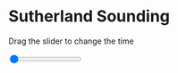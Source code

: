 <h1>Sutherland Sounding</h1>
<p>Drag the slider to change the time</p>

<div class="slidecontainer">
<input oninput='setImage(this)' class="slider" type="range" min="0" max="9" value="0" step="1" />
<img id='img'/>
</div>

<script>
var img = document.getElementById('img');
var img_array = ['/assets/images/skwt/skd_sul_wrfout_d01_2020-06-18_12:00:00.png',
'/assets/images/skwt/skd_sul_wrfout_d01_2020-06-18_18:00:00.png',
'/assets/images/skwt/skd_sul_wrfout_d01_2020-06-19_00:00:00.png',
'/assets/images/skwt/skd_sul_wrfout_d01_2020-06-19_06:00:00.png',
'/assets/images/skwt/skd_sul_wrfout_d01_2020-06-19_12:00:00.png',
'/assets/images/skwt/skd_sul_wrfout_d01_2020-06-19_18:00:00.png',
'/assets/images/skwt/skd_sul_wrfout_d01_2020-06-20_00:00:00.png',
'/assets/images/skwt/skd_sul_wrfout_d01_2020-06-20_06:00:00.png',
'/assets/images/skwt/skd_sul_wrfout_d01_2020-06-20_12:00:00.png',];
function setImage(obj)
{
        var value = obj.value;
        img.src = img_array[value];

}
</script>
